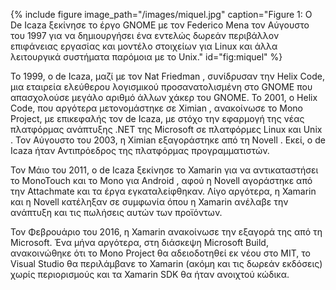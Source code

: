 {% include figure image_path="/images/miquel.jpg" caption="Figure 1: Ο De Icaza ξεκίνησε το έργο GNOME με τον Federico Mena τον Αύγουστο του 1997 για να δημιουργήσει ένα εντελώς δωρεάν περιβάλλον επιφάνειας εργασίας και μοντέλο στοιχείων για Linux και άλλα λειτουργικά συστήματα παρόμοια με το Unix." id="fig:miquel" %}

Το 1999, ο de Icaza, μαζί με τον Nat Friedman , συνίδρυσαν την Helix Code, μια εταιρεία ελεύθερου λογισμικού προσανατολισμένη στο GNOME που απασχολούσε μεγάλο αριθμό άλλων χάκερ του GNOME. Το 2001, ο Helix Code, που αργότερα μετονομάστηκε σε Ximian , ανακοίνωσε το Mono Project, με επικεφαλής τον de Icaza, με στόχο την εφαρμογή της νέας πλατφόρμας ανάπτυξης .NET της Microsoft σε πλατφόρμες Linux και Unix . Τον Αύγουστο του 2003, η Ximian εξαγοράστηκε από τη Novell . Εκεί, ο de Icaza ήταν Αντιπρόεδρος της πλατφόρμας προγραμματιστών.

Τον Μάιο του 2011, ο de Icaza ξεκίνησε το Xamarin για να αντικαταστήσει το MonoTouch και το Mono για Android , αφού η Novell αγοράστηκε από την Attachmate και τα έργα εγκαταλείφθηκαν. Λίγο αργότερα, η Xamarin και η Novell κατέληξαν σε συμφωνία όπου η Xamarin ανέλαβε την ανάπτυξη και τις πωλήσεις αυτών των προϊόντων.

Τον Φεβρουάριο του 2016, η Xamarin ανακοίνωσε την εξαγορά της από τη Microsoft. Ένα μήνα αργότερα, στη διάσκεψη Microsoft Build, ανακοινώθηκε ότι το Mono Project θα αδειοδοτηθεί εκ νέου στο MIT, το Visual Studio θα περιλάμβανε το Xamarin (ακόμη και τις δωρεάν εκδόσεις) χωρίς περιορισμούς και τα Xamarin SDK θα ήταν ανοιχτού κώδικα. 
